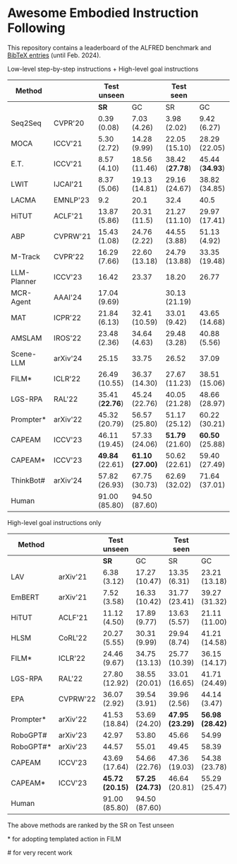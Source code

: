 # Awesome Embodied Instruction Following

This repository contains a leaderboard of the ALFRED benchmark and [BibTeX entries](https://github.com/feifeiobama/Awesome-ALFRED/blob/main/ALFRED.bib) (until Feb. 2024).

Low-level step-by-step instructions + High-level goal instructions

| Method      |          | Test unseen       |                   | Test seen         |                   |
| ----------- | -------- | ----------------- | ----------------- | ----------------- | ----------------- |
|             |          | **SR**            | GC                | SR                | GC                |
| Seq2Seq     | CVPR'20  | 0.39 (0.08)       | 7.03 (4.26)       | 3.98 (2.02)       | 9.42 (6.27)       |
| MOCA        | ICCV'21  | 5.30 (2.72)       | 14.28 (9.99)      | 22.05 (15.10)     | 28.29 (22.05)     |
| E.T.        | ICCV'21  | 8.57 (4.10)       | 18.56 (11.46)     | 38.42 (**27.78**) | 45.44 (**34.93**) |
| LWIT        | IJCAI'21 | 8.37 (5.06)       | 19.13 (14.81)     | 29.16 (24.67)     | 38.82 (34.85)     |
| LACMA       | EMNLP'23 | 9.2               | 20.1              | 32.4              | 40.5              |
| HiTUT       | ACLF'21  | 13.87 (5.86)      | 20.31 (11.5)      | 21.27 (11.10)     | 29.97 (17.41)     |
| ABP         | CVPRW'21 | 15.43 (1.08)      | 24.76 (2.22)      | 44.55 (3.88)      | 51.13 (4.92)      |
| M-Track     | CVPR'22  | 16.29 (7.66)      | 22.60 (13.18)     | 24.79 (13.88)     | 33.35 (19.48)     |
| LLM-Planner | ICCV'23  | 16.42             | 23.37             | 18.20             | 26.77             |
| MCR-Agent   | AAAI'24  | 17.04 (9.69)      |                   | 30.13 (21.19)     |                   |
| MAT         | ICPR'22  | 21.84 (6.13)      | 32.41 (10.59)     | 33.01 (9.42)      | 43.65 (14.68)     |
| AMSLAM      | IROS'22  | 23.48 (2.36)      | 34.64 (4.63)      | 29.48 (3.28)      | 40.88 (5.56)      |
| Scene-LLM   | arXiv'24 | 25.15             | 33.75             | 26.52             | 37.09             |
| FILM*       | ICLR'22  | 26.49 (10.55)     | 36.37 (14.30)     | 27.67 (11.23)     | 38.51 (15.06)     |
| LGS-RPA     | RAL'22   | 35.41 (**22.76**) | 45.24 (22.76)     | 40.05 (21.28)     | 48.66 (28.97)     |
| Prompter*   | arXiv'22 | 45.32 (20.79)     | 56.57 (25.80)     | 51.17 (25.12)     | 60.22 (30.21)     |
| CAPEAM      | ICCV'23  | 46.11 (19.45)     | 57.33 (24.06)     | **51.79** (21.60) | **60.50** (25.88) |
| CAPEAM*     | ICCV'23  | **49.84** (22.61) | **61.10 (27.00)** | 50.62 (22.61)     | 59.40 (27.49)     |
| ThinkBot#   | arXiv'24 | 57.82 (26.93)     | 67.75 (30.73)     | 62.69 (32.02)     | 71.64 (37.01)     |
| Human       |          | 91.00 (85.80)     | 94.50 (87.60)     |                   |                   |

High-level goal instructions only

| Method    |          | Test unseen       |                   | Test seen         |                   |
| --------- | -------- | ----------------- | ----------------- | ----------------- | ----------------- |
|           |          | **SR**            | GC                | SR                | GC                |
| LAV       | arXiv'21 | 6.38 (3.12)       | 17.27 (10.47)     | 13.35 (6.31)      | 23.21 (13.18)     |
| EmBERT    | arXiv'21 | 7.52 (3.58)       | 16.33 (10.42)     | 31.77 (23.41)     | 39.27 (31.32)     |
| HiTUT     | ACLF'21  | 11.12 (4.50)      | 17.89 (9.77)      | 13.63 (5.57)      | 21.11 (11.00)     |
| HLSM      | CoRL'22  | 20.27 (5.55)      | 30.31 (9.99)      | 29.94 (8.74)      | 41.21 (14.58)     |
| FILM*     | ICLR'22  | 24.46 (9.67)      | 34.75 (13.13)     | 25.77 (10.39)     | 36.15 (14.17)     |
| LGS-RPA   | RAL'22   | 27.80 (12.92)     | 38.55 (20.01)     | 33.01 (16.65)     | 41.71 (24.49)     |
| EPA       | CVPRW'22 | 36.07 (2.92)      | 39.54 (3.91)      | 39.96 (2.56)      | 44.14 (3.47)      |
| Prompter* | arXiv'22 | 41.53 (18.84)     | 53.69 (24.20)     | **47.95 (23.29)** | **56.98 (28.42)** |
| RoboGPT#  | arXiv'23 | 42.97             | 53.80             | 45.66             | 54.99             |
| RoboGPT#* | arXiv'23 | 44.57             | 55.01             | 49.45             | 58.39             |
| CAPEAM    | ICCV'23  | 43.69 (17.64)     | 54.66 (22.76)     | 47.36 (19.03)     | 54.38 (23.78)     |
| CAPEAM*   | ICCV'23  | **45.72 (20.15)** | **57.25 (24.73)** | 46.64 (20.81)     | 55.29 (25.47)     |
| Human     |          | 91.00 (85.80)     | 94.50 (87.60)     |                   |                   |

The above methods are ranked by the SR on Test unseen

\* for adopting templated action in FILM

\# for very recent work
